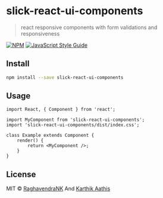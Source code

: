 # slick-react-ui-components

> react responsive components with form validations and responsiveness

[![NPM](https://img.shields.io/npm/v/slick-react-ui-components.svg)](https://www.npmjs.com/package/slick-react-ui-components) [![JavaScript Style Guide](https://img.shields.io/badge/code_style-standard-brightgreen.svg)](https://standardjs.com)

## Install

```bash
npm install --save slick-react-ui-components
```

## Usage

```tsx
import React, { Component } from 'react';

import MyComponent from 'slick-react-ui-components';
import 'slick-react-ui-components/dist/index.css';

class Example extends Component {
    render() {
        return <MyComponent />;
    }
}
```

## License

MIT © [RaghavendraNK](https://github.com/RaghavendraNK) And [Karthik Aathis](https://github.com/orgs/KR-Inc/people/aathis)
